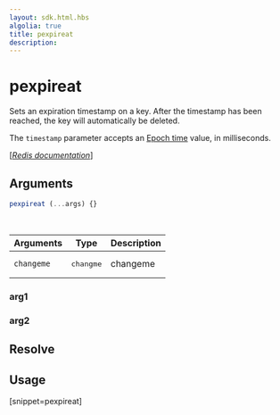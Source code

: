 ```yaml
---
layout: sdk.html.hbs
algolia: true
title: pexpireat
description:
---
```


# pexpireat


Sets an expiration timestamp on a key. After the timestamp has been reached, the key will automatically be deleted.

The `timestamp` parameter accepts an [Epoch time](https://en.wikipedia.org/wiki/Unix_time) value, in milliseconds.

[[_Redis documentation_]](https://redis.io/commands/pexpireat)

## Arguments

```js
pexpireat (...args) {}

```

<br/>

| Arguments    | Type    | Description |
|--------------|---------|-------------|
| ``changeme`` | <pre>changme</pre> | changeme    |

### arg1

### arg2

## Resolve

## Usage

[snippet=pexpireat]
